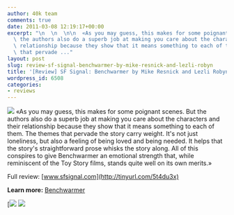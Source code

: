 ```yaml
---
author: 40k team
comments: true
date: 2011-03-08 12:19:17+00:00
excerpt: "\n  \n  \n\n  «As you may guess, this makes for some poignant scenes. But\
  \ the authors also do a superb job at making you care about the characters and their\
  \ relationship because they show that it means something to each of them. The themes\
  \ that pervade ..."
layout: post
slug: review-sf-signal-benchwarmer-by-mike-resnick-and-lezli-robyn
title: '[Review] SF Signal: Benchwarmer by Mike Resnick and Lezli Robyn'
wordpress_id: 6508
categories:
- reviews
---
```



  


  

> 
![](http://www.40kbooks.com/wp-content/uploads/quote1.jpg)
  «As you may guess, this makes for some poignant scenes. But the authors also do a superb job at making you care about the characters and their relationship because they show that it means something to each of them. The themes that pervade the story carry weight. It's not just loneliness, but also a feeling of being loved and being needed. It helps that the story's straightforward prose whisks the story along. All of this conspires to give Benchwarmer an emotional strength that, while reminiscent of the Toy Story films, stands quite well on its own merits.»


  

Full review: [www.sfsignal.com](http://tinyurl.com/5t4du3x)






**Learn more:** [Benchwarmer](http://www.40kbooks.com/?page_id=133&category=13&product_id=9)





[![](http://www.bookcafe.net/filtr/t1.png)
[![](http://www.bookcafe.net/filtr/f1.png)](http://www.facebook.com/pages/40k/122586614419616)


 
    
